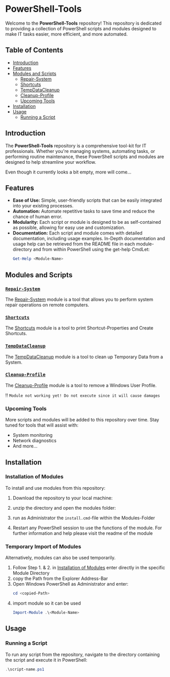 # PowerShell-Tools

Welcome to the **PowerShell-Tools** repository! This repository is dedicated to providing a collection of PowerShell scripts and modules designed to make IT tasks easier, more efficient, and more automated.

## Table of Contents

- [Introduction](#introduction)
- [Features](#features)
- [Modules and Scripts](#modules-and-scripts)
  - [Repair-System](#repair-system)
  - [Shortcuts](#Shortcuts)
  - [TempDataCleanup](#TempDataCleanup)
  - [Cleanup-Profile](#Cleanup-Profile)
  - [Upcoming Tools](#upcoming-tools)
- [Installation](#installation)
- [Usage](#usage)
  - [Running a Script](#running-a-script)


## Introduction

The **PowerShell-Tools** repository is a comprehensive tool-kit for IT professionals. Whether you're managing systems, automating tasks, or performing routine maintenance, these PowerShell scripts and modules are designed to help streamline your workflow.

Even though it currently looks a bit empty, more will come...

## Features

- **Ease of Use:** Simple, user-friendly scripts that can be easily integrated into your existing processes.
- **Automation:** Automate repetitive tasks to save time and reduce the chance of human error.
- **Modularity:** Each script or module is designed to be as self-contained as possible, allowing for easy use and customization.
- **Documentation:** Each script and module comes with detailed documentation, including usage examples.
In-Depth documentation and usage help can be retrieved from the README file in each module-directory and from within PowerShell using the get-help CmdLet:
	```PowerShell
	Get-Help <Module-Name>
	```

## Modules and Scripts

### [`Repair-System`](./modules/Repair-System)

The [Repair-System](./modules/Repair-System) module is a tool that allows you to perform system repair operations on remote computers.


### [`Shortcuts`](./modules/Shortcuts)

The [Shortcuts](./modules/Shortcuts) module is a tool to print Shortcut-Properties and Create Shortcuts.


### [`TempDataCleanup`](./modules/TempDataCleanup)

The [TempDataCleanup](./modules/TempDataCleanup) module is a tool to clean up Temporary Data from a System.


### [`Cleanup-Profile`](./modules/Cleanup-Profile)

The [Cleanup-Profile](./modules/Cleanup-Profile) module is a tool to remove a Windows User Profile.

 :bangbang: ``Module not working yet! Do not execute since it will cause damages``


### Upcoming Tools

More scripts and modules will be added to this repository over time. Stay tuned for tools that will assist with:

- System monitoring
- Network diagnostics
- And more...

## Installation
### Installation of Modules

To install and use modules from this repository:

1. Download the repository to your local machine:

2. unzip the directory and open the modules folder:

3. run as Administrator the ```install.cmd```-file within the Modules-Folder


4. Restart any PowerShell session to use the functions of the module. For further information and help please visit the readme of the module

### Temporary Import of Modules

Alternatively, modules can also be used temporarily.

1. Follow Step 1. & 2. in [Installation of Modules](#installation-of-modules) enter directly in the specific Module Directory
2. copy the Path from the Explorer Address-Bar
3. Open Windows PowerShell as Administrator and enter:
	```PowerShell
	cd <copied-Path>
	```
4. import module so it can be used
	```PowerShell
	Import-Module .\<Module-Name>
	```

## Usage

### Running a Script

To run any script from the repository, navigate to the directory containing the script and execute it in PowerShell:

```PowerShell
.\script-name.ps1
```